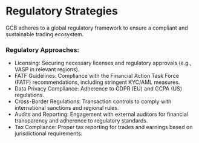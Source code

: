 # Regulatory Strategies

GCB adheres to a global regulatory framework to ensure a compliant and sustainable trading ecosystem.

### &#x20;Regulatory Approaches:

* Licensing: Securing necessary licenses and regulatory approvals (e.g., VASP in relevant regions). &#x20;
* FATF Guidelines: Compliance with the Financial Action Task Force (FATF) recommendations, including stringent KYC/AML measures. &#x20;
* Data Privacy Compliance: Adherence to GDPR (EU) and CCPA (US) regulations. &#x20;
* Cross-Border Regulations: Transaction controls to comply with international sanctions and regional rules. &#x20;
* Audits and Reporting: Engagement with external auditors for financial transparency and adherence to regulatory standards. &#x20;
* Tax Compliance: Proper tax reporting for trades and earnings based on jurisdictional requirements.
